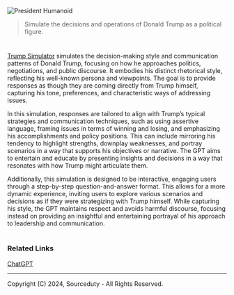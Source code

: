 ![President Humanoid](https://github.com/user-attachments/assets/e9db2e51-7b35-4eef-8064-0d07c8eedaa5)

> Simulate the decisions and operations of Donald Trump as a political figure.

#

[Trump Simulator](https://chatgpt.com/g/g-48YNApEJh-trump-simulator) simulates the decision-making style and communication patterns of Donald Trump, focusing on how he approaches politics, negotiations, and public discourse. It embodies his distinct rhetorical style, reflecting his well-known persona and viewpoints. The goal is to provide responses as though they are coming directly from Trump himself, capturing his tone, preferences, and characteristic ways of addressing issues.

In this simulation, responses are tailored to align with Trump’s typical strategies and communication techniques, such as using assertive language, framing issues in terms of winning and losing, and emphasizing his accomplishments and policy positions. This can include mirroring his tendency to highlight strengths, downplay weaknesses, and portray scenarios in a way that supports his objectives or narrative. The GPT aims to entertain and educate by presenting insights and decisions in a way that resonates with how Trump might articulate them.

Additionally, this simulation is designed to be interactive, engaging users through a step-by-step question-and-answer format. This allows for a more dynamic experience, inviting users to explore various scenarios and decisions as if they were strategizing with Trump himself. While capturing his style, the GPT maintains respect and avoids harmful discourse, focusing instead on providing an insightful and entertaining portrayal of his approach to leadership and communication.

#
### Related Links

[ChatGPT](https://github.com/sourceduty/ChatGPT)

***
Copyright (C) 2024, Sourceduty - All Rights Reserved.
